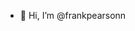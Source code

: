 - 👋 Hi, I’m @frankpearsonn


<!---
frankpearsonn/frankpearsonn is a ✨ special ✨ repository because its `README.md` (this file) appears on your GitHub profile.
You can click the Preview link to take a look at your changes.
--->
